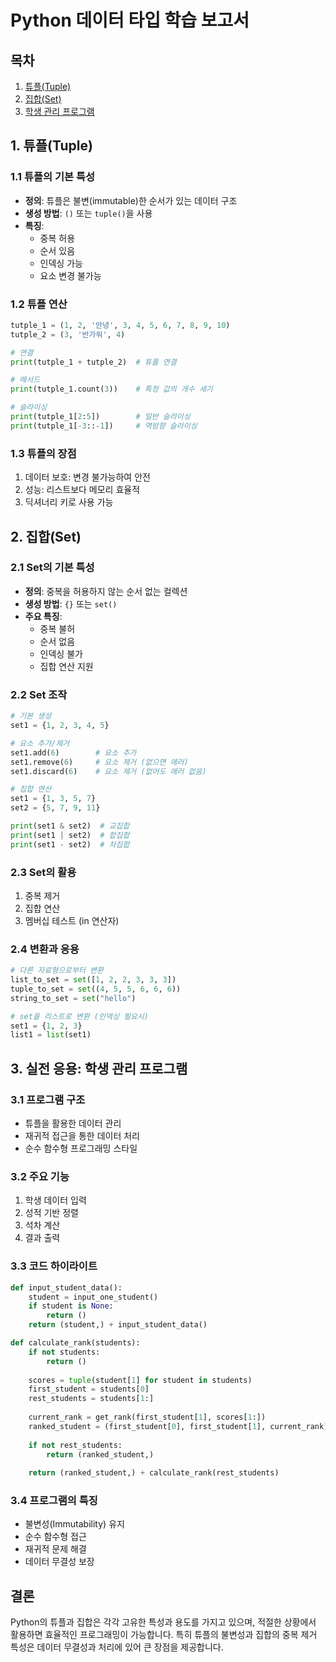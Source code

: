 # Python 데이터 타입 학습 보고서

## 목차
1. [튜플(Tuple)](#1-튜플tuple)
2. [집합(Set)](#2-집합set)
3. [학생 관리 프로그램](#3-학생-관리-프로그램)

## 1. 튜플(Tuple)

### 1.1 튜플의 기본 특성
- **정의**: 튜플은 불변(immutable)한 순서가 있는 데이터 구조
- **생성 방법**: `()` 또는 `tuple()`을 사용
- **특징**:
  - 중복 허용
  - 순서 있음
  - 인덱싱 가능
  - 요소 변경 불가능

### 1.2 튜플 연산
```python
tutple_1 = (1, 2, '안녕', 3, 4, 5, 6, 7, 8, 9, 10)
tutple_2 = (3, '반가워', 4)

# 연결
print(tutple_1 + tutple_2)  # 튜플 연결

# 메서드
print(tutple_1.count(3))    # 특정 값의 개수 세기

# 슬라이싱
print(tutple_1[2:5])        # 일반 슬라이싱
print(tutple_1[-3::-1])     # 역방향 슬라이싱
```

### 1.3 튜플의 장점
1. 데이터 보호: 변경 불가능하여 안전
2. 성능: 리스트보다 메모리 효율적
3. 딕셔너리 키로 사용 가능

## 2. 집합(Set)

### 2.1 Set의 기본 특성
- **정의**: 중복을 허용하지 않는 순서 없는 컬렉션
- **생성 방법**: `{}` 또는 `set()`
- **주요 특징**:
  - 중복 불허
  - 순서 없음
  - 인덱싱 불가
  - 집합 연산 지원

### 2.2 Set 조작
```python
# 기본 생성
set1 = {1, 2, 3, 4, 5}

# 요소 추가/제거
set1.add(6)        # 요소 추가
set1.remove(6)     # 요소 제거 (없으면 에러)
set1.discard(6)    # 요소 제거 (없어도 에러 없음)

# 집합 연산
set1 = {1, 3, 5, 7}
set2 = {5, 7, 9, 11}

print(set1 & set2)  # 교집합
print(set1 | set2)  # 합집합
print(set1 - set2)  # 차집합
```

### 2.3 Set의 활용
1. 중복 제거
2. 집합 연산
3. 멤버십 테스트 (in 연산자)

### 2.4 변환과 응용
```python
# 다른 자료형으로부터 변환
list_to_set = set([1, 2, 2, 3, 3, 3])
tuple_to_set = set((4, 5, 5, 6, 6, 6))
string_to_set = set("hello")

# set을 리스트로 변환 (인덱싱 필요시)
set1 = {1, 2, 3}
list1 = list(set1)
```

## 3. 실전 응용: 학생 관리 프로그램

### 3.1 프로그램 구조
- 튜플을 활용한 데이터 관리
- 재귀적 접근을 통한 데이터 처리
- 순수 함수형 프로그래밍 스타일

### 3.2 주요 기능
1. 학생 데이터 입력
2. 성적 기반 정렬
3. 석차 계산
4. 결과 출력

### 3.3 코드 하이라이트
```python
def input_student_data():
    student = input_one_student()
    if student is None:
        return ()
    return (student,) + input_student_data()

def calculate_rank(students):
    if not students:
        return ()
    
    scores = tuple(student[1] for student in students)
    first_student = students[0]
    rest_students = students[1:]
    
    current_rank = get_rank(first_student[1], scores[1:])
    ranked_student = (first_student[0], first_student[1], current_rank)
    
    if not rest_students:
        return (ranked_student,)
    
    return (ranked_student,) + calculate_rank(rest_students)
```

### 3.4 프로그램의 특징
- 불변성(Immutability) 유지
- 순수 함수형 접근
- 재귀적 문제 해결
- 데이터 무결성 보장

## 결론
Python의 튜플과 집합은 각각 고유한 특성과 용도를 가지고 있으며, 적절한 상황에서 활용하면 효율적인 프로그래밍이 가능합니다. 특히 튜플의 불변성과 집합의 중복 제거 특성은 데이터 무결성과 처리에 있어 큰 장점을 제공합니다.
